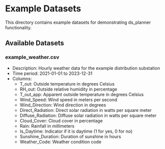 # Example Datasets

This directory contains example datasets for demonstrating ds_planner functionality.

## Available Datasets

### example_weather.csv
- Description: Hourly weather data for the example distribution substation
- Time period: 2021-01-01 to 2023-12-31
- Columns:
  - T_out: Outside temperature in degrees Celsius
  - RH_out: Outside relative humidity in percentage
  - T_out_app: Apparent outside temperature in degrees Celsius
  - Wind_Speed: Wind speed in meters per second
  - Wind_Direction: Wind direction in degrees
  - Direct_Radiation: Direct solar radiation in watts per square meter
  - Diffuse_Radiation: Diffuse solar radiation in watts per square meter
  - Cloud_Cover: Cloud cover in percentage
  - Rain: Rainfall in millimeters
  - Is_Daytime: Indicator if it is daytime (1 for yes, 0 for no)
  - Sunshine_Duration: Duration of sunshine in hours
  - Weather_Code: Weather condition code
